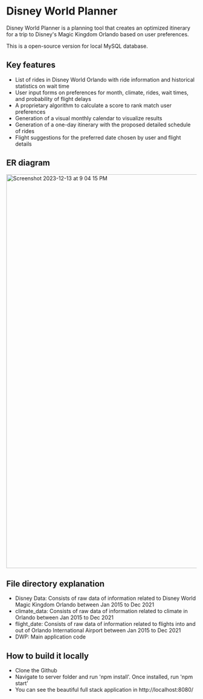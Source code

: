 # Disney World Planner
Disney World Planner is a planning tool that creates an optimized itinerary for a trip to Disney's Magic Kingdom Orlando based on user preferences. 

This is a open-source version for local MySQL database. 

## Key features 
- List of rides in Disney World Orlando with ride information and historical statistics on wait time  
- User input forms on preferences for month, climate, rides, wait times, and probability of flight delays
- A proprietary algorithm to calculate a score to rank match user preferences 
- Generation of a visual monthly calendar to visualize results 
- Generation of a one-day itinerary with the proposed detailed schedule of rides
- Flight suggestions for the preferred date chosen by user and flight details 


## ER diagram
<img width="1042" alt="Screenshot 2023-12-13 at 9 04 15 PM" src="https://github.com/adatao219/DisneyWorldPlanner/assets/85789376/c474541b-09a0-492e-bf2d-6b1b756c287b">

## File directory explanation
- Disney Data: Consists of raw data of information related to Disney World Magic Kingdom Orlando between Jan 2015 to Dec 2021
- climate_data: Consists of raw data of information related to climate in Orlando between Jan 2015 to Dec 2021
- flight_date: Consists of raw data of information related to flights into and out of Orlando International Airport between Jan 2015 to Dec 2021
- DWP: Main application code

## How to build it locally 
- Clone the Github
- Navigate to server folder and run 'npm install'. Once installed, run 'npm start'
- You can see the beautiful full stack application in http://localhost:8080/

